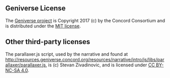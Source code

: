 ## Geniverse License

The [Geniverse project](https://github.com/concord-consortium/Geniverse-SproutCore)
is Copyright 2017 (c) by the Concord Consortium and is distributed under the [MIT license](https://github.com/concord-consortium/Geniverse-SproutCore/blob/master/MIT-LICENSE).

## Other third-party licenses

The parallaxer.js script, used by the narrative and found at http://resources.geniverse.concord.org/resources/narrative/intro/js/libs/parallaxer/parallaxer.js,
is (c) Stevan Zivadinovic, and is licensed under [CC BY-NC-SA 4.0](https://creativecommons.org/licenses/by-nc-sa/4.0/deed.en_US).
